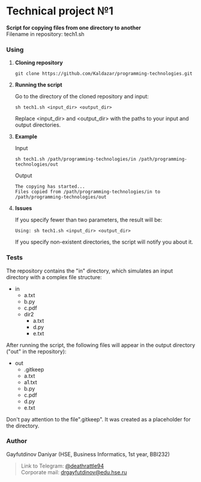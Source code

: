 # Technical project №1
**Script for copying files from one directory to another**  
Filename in repository: tech1.sh
### Using

1. **Cloning repository**

    ```
    git clone https://github.com/Kaldazar/programming-technologies.git
    ```

2. **Running the script**

    Go to the directory of the cloned repository and input:

    ```
    sh tech1.sh <input_dir> <output_dir>
    ```
    Replace <input_dir> and <output_dir> with the paths to your input and output directories.

3. **Example**

    Input

    ```
    sh tech1.sh /path/programming-technologies/in /path/programming-technologies/out
    ```

    Output

    ```
    The copying has started...
    Files copied from /path/programming-technologies/in to /path/programming-technologies/out
    ```

4. **Issues**

    If you specify fewer than two parameters, the result will be:
    ```
    Using: sh tech1.sh <input_dir> <output_dir>
    ```
    If you specify non-existent directories, the script will notify you about it.

### Tests

The repository contains the "in" directory, which simulates an input directory with a complex file structure:
* in
    * a.txt
    * b.py
    * c.pdf
    * dir2
        * a.txt
        * d.py
        * e.txt

After running the script, the following files will appear in the output directory ("out" in the repository):
* out
    * .gitkeep
    * a.txt
    * a1.txt
    * b.py
    * c.pdf
    * d.py
    * e.txt

Don't pay attention to the file".gitkeep". It was created as a placeholder for the directory.

### Author

Gayfutdinov Daniyar (HSE, Business Informatics, 1st year, BBI232)
> Link to Telegram: [@deathrattle94](https://t.me/deathrattle94)  
> Сorporate mail: drgayfutdinov@edu.hse.ru